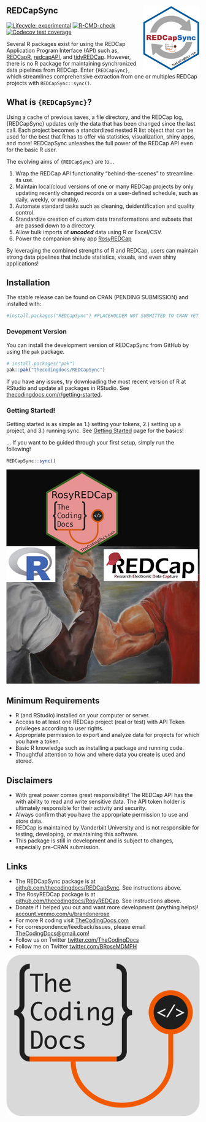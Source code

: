 
## REDCapSync <a href="https://dplyr.tidyverse.org"><img src="man/figures/logo.png" align="right" height="170"/></a>

<!-- badges: start -->

[![Lifecycle:
experimental](https://img.shields.io/badge/lifecycle-experimental-orange.svg)](https://lifecycle.r-lib.org/articles/stages.html#experimental)
[![R-CMD-check](https://github.com/thecodingdocs/REDCapSync/actions/workflows/R-CMD-check.yaml/badge.svg)](https://github.com/thecodingdocs/REDCapSync/actions/workflows/R-CMD-check.yaml)
[![Codecov test
coverage](https://codecov.io/gh/thecodingdocs/REDCapSync/graph/badge.svg)](https://app.codecov.io/gh/thecodingdocs/REDCapSync)

<!-- badges: end -->

Several R packages exist for using the REDCap Application Program
Interface (API) such as,
[REDCapR](https://ouhscbbmc.github.io/REDCapR/ "REDCapR R package"),
[redcapAPI](https://github.com/vubiostat/redcapAPI/ "redcapAPI R package"),
and
[tidyREDCap](https://raymondbalise.github.io/tidyREDCap/ "redcapAPI R package").
However, there is no R package for maintaining synchronized data
pipelines from REDCap. Enter `{REDCapSync}`, which streamlines
comprehensive extraction from one or multiples REDCap projects with
`REDCapSync::sync()`.

## What is `{REDCapSync}`?

Using a cache of previous saves, a file directory, and the REDCap log,
{REDCapSync} updates only the data that has been changed since the last
call. Each project becomes a standardized nested R list object that can
be used for the best that R has to offer via statistics, visualization,
shiny apps, and more! REDCapSync unleashes the full power of the REDCap
API even for the basic R user.

The evolving aims of `{REDCapSync}` are to…

1.  Wrap the REDCap API functionality “behind-the-scenes” to streamline
    its use.
2.  Maintain local/cloud versions of one or many REDCap projects by only
    updating recently changed records on a user-defined schedule, such
    as daily, weekly, or monthly.
3.  Automate standard tasks such as cleaning, deidentification and
    quality control.
4.  Standardize creation of custom data transformations and subsets that
    are passed down to a directory.
5.  Allow bulk imports of ***uncoded*** data using R or Excel/CSV.
6.  Power the companion shiny app
    [RosyREDCap](https://thecodingdocs.github.io/RosyREDCap/ "RosyREDCap R package")

By leveraging the combined strengths of R and REDCap, users can maintain
strong data pipelines that include statistics, visuals, and even shiny
applications!

## Installation

The stable release can be found on CRAN (PENDING SUBMISSION) and
installed with:

``` r
#install.packages("REDCapSync") #PLACEHOLDER NOT SUBMITTED TO CRAN YET
```

### Devopment Version

You can install the development version of REDCapSync from GitHub by
using the `pak` package.

``` r
# install.packages("pak")
pak::pak("thecodingdocs/REDCapSync")
```

If you have any issues, try downloading the most recent version of R at
RStudio and update all packages in RStudio. See
[thecodingdocs.com/r/getting-started](https://www.thecodingdocs.com/r/getting-started "R Getting Started").

### Getting Started!

Getting started is as simple as 1.) setting your tokens, 2.) setting up
a project, and 3.) running sync. See [Getting
Started](https://thecodingdocs.github.io/REDCapSync/articles/REDCapSync.html "Getting Started")
page for the basics!

… If you want to be guided through your first setup, simply run the
following!

``` r
REDCapSync::sync()
```

![](man/figures/cover.jpg)

## Minimum Requirements

- R (and RStudio) installed on your computer or server.
- Access to at least one REDCap project (real or test) with API Token
  privileges according to user rights.
- Appropriate permission to export and analyze data for projects for
  which you have a token.
- Basic R knowledge such as installing a package and running code.
- Thoughtful attention to how and where data you create is used and
  stored.

## Disclaimers

- With great power comes great responsibility! The REDCap API has the
  with ability to read and write sensitive data. The API token holder is
  ultimately responsible for their activity and security.
- Always confirm that you have the appropriate permission to use and
  store data.
- REDCap is maintained by Vanderbilt University and is not responsible
  for testing, developing, or maintaining this software.
- This package is still in development and is subject to changes,
  especially pre-CRAN submission.

## Links

- The REDCapSync package is at
  [github.com/thecodingdocs/REDCapSync](https://github.com/thecodingdocs/REDCapSync "REDCapSync R package").
  See instructions above.
- The RosyREDCap package is at
  [github.com/thecodingdocs/RosyREDCap](https://github.com/thecodingdocs/RosyREDCap "RosyREDCap R package").
  See instructions above.
- Donate if I helped you out and want more development (anything helps)!
  [account.venmo.com/u/brandonerose](https://account.venmo.com/u/brandonerose "Venmo Donation")
- For more R coding visit
  [TheCodingDocs.com](https://www.thecodingdocs.com/ "TheCodingDocs.com")
- For correspondence/feedback/issues, please email
  <TheCodingDocs@gmail.com>!
- Follow us on Twitter
  [twitter.com/TheCodingDocs](https://twitter.com/TheCodingDocs "TheCodingDocs Twitter")
- Follow me on Twitter
  [twitter.com/BRoseMDMPH](https://twitter.com/BRoseMDMPH "BRoseMDMPH Twitter")

[![TheCodingDocs.com](man/figures/TCD.png)](http://www.thecodingdocs.com)
